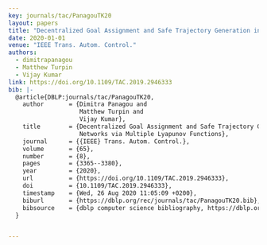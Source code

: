 ```yaml
---
key: journals/tac/PanagouTK20
layout: papers
title: "Decentralized Goal Assignment and Safe Trajectory Generation in Multirobot Networks via Multiple Lyapunov Functions."
date: 2020-01-01
venue: "IEEE Trans. Autom. Control."
authors:
  - dimitrapanagou
  - Matthew Turpin
  - Vijay Kumar
link: https://doi.org/10.1109/TAC.2019.2946333
bib: |-
  @article{DBLP:journals/tac/PanagouTK20,
    author       = {Dimitra Panagou and
                    Matthew Turpin and
                    Vijay Kumar},
    title        = {Decentralized Goal Assignment and Safe Trajectory Generation in Multirobot
                    Networks via Multiple Lyapunov Functions},
    journal      = {{IEEE} Trans. Autom. Control.},
    volume       = {65},
    number       = {8},
    pages        = {3365--3380},
    year         = {2020},
    url          = {https://doi.org/10.1109/TAC.2019.2946333},
    doi          = {10.1109/TAC.2019.2946333},
    timestamp    = {Wed, 26 Aug 2020 11:05:09 +0200},
    biburl       = {https://dblp.org/rec/journals/tac/PanagouTK20.bib},
    bibsource    = {dblp computer science bibliography, https://dblp.org}
  }


---
```

